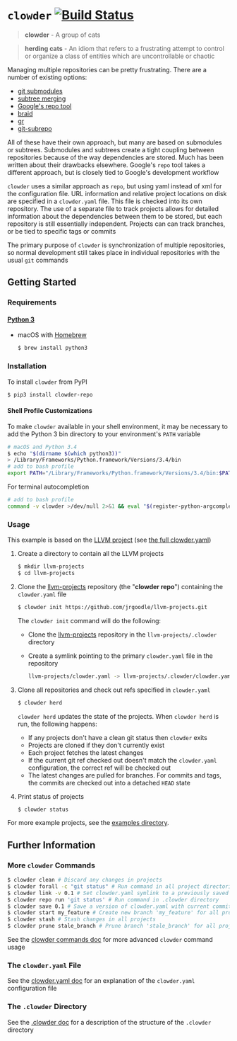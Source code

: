 # `clowder` [![Build Status](https://travis-ci.org/JrGoodle/clowder.svg)](https://travis-ci.org/JrGoodle/clowder)

> **clowder** - A group of cats

> **herding cats** - An idiom that refers to a frustrating attempt to control or organize a class of entities which are uncontrollable or chaotic

Managing multiple repositories can be pretty frustrating. There are a number of existing options:

- [git submodules](https://git-scm.com/book/en/v2/Git-Tools-Submodules)
- [subtree merging](https://git-scm.com/book/en/v1/Git-Tools-Subtree-Merging)
- [Google's repo tool](https://code.google.com/p/git-repo/)
- [braid](https://github.com/cristibalan/braid)
- [gr](https://github.com/mixu/gr)
- [git-subrepo](https://github.com/ingydotnet/git-subrepo)

All of these have their own approach, but many are based on submodules or subtrees. Submodules and subtrees create a tight coupling between repositories because of the way dependencies are stored. Much has been written about their drawbacks elsewhere. Google's `repo` tool takes a different approach, but is closely tied to Google's development workflow

`clowder` uses a similar approach as `repo`, but using yaml instead of xml for the configuration file. URL information and relative project locations on disk are specified in a `clowder.yaml` file. This file is checked into its own repository. The use of a separate file to track projects allows for detailed information about the dependencies between them to be stored, but each repository is still essentially independent. Projects can can track branches, or be tied to specific tags or commits

The primary purpose of `clowder` is synchronization of multiple repositories, so normal development still takes place in individual repositories with the usual `git` commands

## Getting Started

### Requirements

#### [Python 3](https://www.python.org/downloads/)

- macOS with [Homebrew](https://brew.sh)
    ```bash
    $ brew install python3
    ```

### Installation

To install `clowder` from PyPI

```bash
$ pip3 install clowder-repo
```

#### Shell Profile Customizations

To make `clowder` available in your shell environment, it may be necessary to add the Python 3 bin directory to your environment's `PATH` variable

```bash
# macOS and Python 3.4
$ echo "$(dirname $(which python3))"
> /Library/Frameworks/Python.framework/Versions/3.4/bin
# add to bash profile
export PATH="/Library/Frameworks/Python.framework/Versions/3.4/bin:$PATH"
```

For terminal autocompletion

```bash
# add to bash profile
command -v clowder >/dev/null 2>&1 && eval "$(register-python-argcomplete clowder)"
```

### Usage

This example is based on the [LLVM project](https://llvm.org) (see [the full clowder.yaml](https://github.com/JrGoodle/llvm-projects/blob/master/clowder.yaml))

1. Create a directory to contain all the LLVM projects
    ```bash
    $ mkdir llvm-projects
    $ cd llvm-projects
    ```

2. Clone the [llvm-projects](https://github.com/jrgoodle/llvm-projects.git) repository (the "**clowder repo**") containing the `clowder.yaml` file
    ```bash
    $ clowder init https://github.com/jrgoodle/llvm-projects.git
    ```
    The `clowder init` command will do the following:
    - Clone the [llvm-projects](https://github.com/jrgoodle/llvm-projects.git) repository in the `llvm-projects/.clowder` directory
    - Create a symlink pointing to the primary `clowder.yaml` file in the repository

        ```bash
        llvm-projects/clowder.yaml -> llvm-projects/.clowder/clowder.yaml
        ```

3. Clone all repositories and check out refs specified in `clowder.yaml`
    ```bash
    $ clowder herd
    ```
    `clowder herd` updates the state of the projects. When `clowder herd` is run, the following happens:
    - If any projects don't have a clean git status then `clowder` exits
    - Projects are cloned if they don't currently exist
    - Each project fetches the latest changes
    - If the current git ref checked out doesn't match the `clowder.yaml` configuration, the correct ref will be checked out
    - The latest changes are pulled for branches. For commits and tags, the commits are checked out into a detached `HEAD` state

4. Print status of projects
    ```bash
    $ clowder status
    ```

For more example projects, see the [examples directory](https://github.com/JrGoodle/clowder/tree/master/examples).

## Further Information

### More `clowder` Commands

```bash
$ clowder clean # Discard any changes in projects
$ clowder forall -c "git status" # Run command in all project directories
$ clowder link -v 0.1 # Set clowder.yaml symlink to a previously saved version
$ clowder repo run 'git status' # Run command in .clowder directory
$ clowder save 0.1 # Save a version of clowder.yaml with current commit sha's
$ clowder start my_feature # Create new branch 'my_feature' for all projects
$ clowder stash # Stash changes in all projects
$ clowder prune stale_branch # Prune branch 'stale_branch' for all projects
```

See the [clowder commands doc](https://github.com/JrGoodle/clowder/blob/master/docs/commands.md)
for more advanced `clowder` command usage

### The `clowder.yaml` File

See the [clowder.yaml doc](https://github.com/JrGoodle/clowder/blob/master/docs/clowder_yaml.md)
for an explanation of the `clowder.yaml` configuration file

### The `.clowder` Directory

See the [.clowder doc](https://github.com/JrGoodle/clowder/blob/master/docs/dot_clowder_dir.md)
for a description of the structure of the `.clowder` directory

